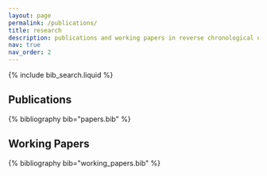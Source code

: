 ```yaml
---
layout: page
permalink: /publications/
title: research
description: publications and working papers in reverse chronological order.
nav: true
nav_order: 2
---
```


<!-- _pages/publications.md -->

<!-- Bibsearch Feature -->

{% include bib_search.liquid %}

<h2>Publications</h2>
<div class="publications">
  {% bibliography bib="papers.bib" %}
</div>

<h2>Working Papers</h2>
<div class="publications">
  {% bibliography bib="working_papers.bib" %}
</div>


